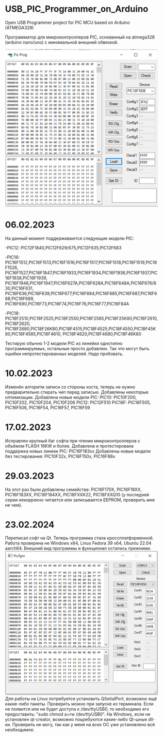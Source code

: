 # USB_PIC_Programmer_on_Arduino
Open USB Programmer project for PIC MCU based on Arduino (ATMEGA328)

Программатор для микроконтроллеров PIC, основанный на atmega328 (arduino nano/uno) с минимальной внешней обвязкой. 

![screenshot](https://github.com/AndrejChoo/USB-PIC-Programmer-on-Arduino/blob/main/software/soft.png)

# 06.02.2023
На данный момент поддерживаются следующие модели PIC:

-PIC12: PIC12F1840,PIC12F629/675,PIC12F635,PIC12F683

-PIC16: PIC16F1512,PIC16F1513,PIC16F1516,PIC16F1517,PIC16F1518,PIC16F1519,PIC16F1526,
PIC16F1527,PIC16F1847,PIC16F1933,PIC16F1934,PIC16F1936,PIC16F1937,PIC16F1938,PIC16F1939,
PIC16F1946,PIC16F1947,PIC16F627A,PIC16F628A,PIC16F648A,PIC16F676/630,PIC16F631,
PIC16F636,PIC16F639,PIC16F677,PIC16F684,PIC16F685,PIC16F687,PIC16F688,PIC16F689,
PIC16F690,PIC16F73,PIC16F74,PIC16F76,PIC16F77,PIC16F84A

-PIC18: PIC18F2510,PIC18F2525,PIC18F2550,PIC18F2585,PIC18F25K80,PIC18F2610,PIC18F2620,
PIC18F2680,PIC18F26K80,PIC18F4515,PIC18F4525,PIC18F4550,PIC18F45K80,PIC18F4585,PIC18F4610,
PIC18F4620,PIC18F4680,PIC18F46K80

Тестирую обычно 1-2 модели PIC из линейки однотипно программируемых, остальные просто 
добавляю. Так что могут быть ошибки непротестированных моделей. Надо пробовать.

# 10.02.2023
Изменён алгоритм записи со стороны хоста, теперь не нужно предварительно стирать чип перед записью. Добавлены некоторые оптимизации.
Добавлена новые модели PIC:
PIC10: PIC10F200, PIC10F202, PIC10F204, PIC10F206
PIC12: PIC12F510
PIC16F: PIC16F505, PIC16F506, PIC16F54, PIC16F57, PIC16F59

# 17.02.2023
Исправлен крупный баг софта при чтении микроконтроллеров с объёмом FLASH 16KW и более.
Добавлена и протестирована поддержка новых линеек PIC:
PIC16F183xx
Добавлены новые модели без тестирования:
PIC10F32x, PIC16F150x, PIC16F88x

# 29.03.2023
На этот раз были добавлены семейства:
PIC16F170X, PIC16F18XX, PIC16F183XX, PIC16F184XX, PIC18FXXK22, PIC18FXXQ10 (у последней серии некоррекно читается или записывается EEPROM, проверить мне не чем).

# 23.02.2024
Переписал софт на Qt. Теперь программа стала кроссплатформенной. Работа проверена не Windows x64, Linux Fedora 39 x64, Ubuntu 22.04 aarch64. Внешний вид программы и функционал остались прежними.
![screenshot1](https://github.com/AndrejChoo/USB-PIC-Programmer-on-Arduino/blob/main/software/soft_Qt.png)
Для работы на Linux потребуется установить QSetialPort, возможно ещё какие-либо пакеты. Проверить можно при запуске из терминала.
Если не появится или не будет доступа к /dev/ttyUSB0, то необходимо его предоставить: "sudo chmod a+rw /dev/ttyUSB0".
На Windows, если не установлен qt-creator, возможно поьребуются какие-либо Qt-шные dll-ки. Проверить не могу, так как у меня на всех ОС уже установлено всё необходимое.
